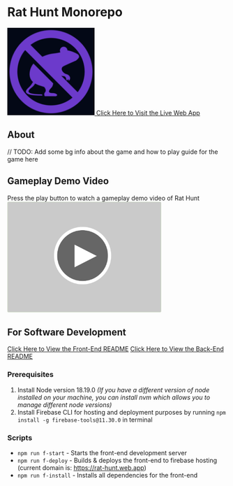 # Rat Hunt Monorepo

<a href="https://rat-hunt.web.app/" target="_blank"><img src="frontend/resources/icons/logo-192x192.png" alt="Rat Hunt Logo" width="200"/>
Click Here to Visit the Live Web App
</a>

## About

// TODO: Add some bg info about the game and how to play guide for the game here

## Gameplay Demo Video

Press the play button to watch a gameplay demo video of Rat Hunt
<a href="https://youtu.be/WxCCqd9LFTQ" target="_blank">
<img src="resources/readme/thumbnails/youtubeplaybtn.png" alt="Rat Hunt Gameplay Demo" width = "70%">
</a>

## For Software Development

<a href="https://github.com/SaoodCS/Rat-Hunt/tree/prod/frontend">Click Here to View the Front-End README</a>
<a href="https://github.com/SaoodCS/Rat-Hunt/tree/prod/backend">Click Here to View the Back-End README</a>

### Prerequisites

1. Install Node version 18.19.0 _(If you have a different version of node installed on your machine, you can install nvm which allows you to manage different node versions)_
2. Install Firebase CLI for hosting and deployment purposes by running `npm install -g firebase-tools@11.30.0` in terminal

### Scripts

- `npm run f-start` - Starts the front-end development server
- `npm run f-deploy` - Builds & deploys the front-end to firebase hosting (current domain is: https://rat-hunt.web.app)
- `npm run f-install` - Installs all dependencies for the front-end
